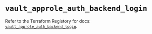 # `vault_approle_auth_backend_login`

Refer to the Terraform Registory for docs: [`vault_approle_auth_backend_login`](https://www.terraform.io/docs/providers/vault/r/approle_auth_backend_login).
